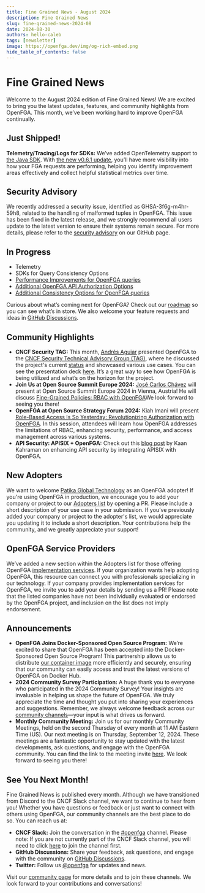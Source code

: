 ```yaml
---
title: Fine Grained News - August 2024
description: Fine Grained News
slug: fine-grained-news-2024-08
date: 2024-08-30
authors: hello-caleb
tags: [newsletter]
image: https://openfga.dev/img/og-rich-embed.png
hide_table_of_contents: false
---
```

# Fine Grained News

Welcome to the August 2024 edition of Fine Grained News\! We are excited to bring you the latest updates, features, and community highlights from OpenFGA. This month, we’ve been working hard to improve OpenFGA continually.

## Just Shipped\!

**Telemetry/Tracing/Logs for SDKs:** We’ve added OpenTelemetry support to [the Java SDK](https://github.com/openfga/java-sdk). With [the new v0.6.1 update](https://github.com/openfga/java-sdk/releases/tag/v0.6.1), you’ll have more visibility into how your FGA requests are performing, helping you identify improvement areas effectively and collect helpful statistical metrics over time.

## Security Advisory

We recently addressed a security issue, identified as GHSA-3f6g-m4hr-59h8, related to the handling of malformed tuples in OpenFGA. This issue has been fixed in the latest release, and we strongly recommend all users update to the latest version to ensure their systems remain secure. For more details, please refer to the [security advisory](https://github.com/openfga/openfga/security/advisories/GHSA-3f6g-m4hr-59h8) on our GitHub page.

## In Progress

* Telemetry  
* SDKs for Query Consistency Options  
* [Performance Improvements for OpenFGA queries](https://github.com/openfga/roadmap/issues/61)  
* [Additional OpenFGA API Authorization Options](https://github.com/openfga/roadmap/issues/30)  
* [Additional Consistency Options for OpenFGA queries](https://github.com/openfga/roadmap/issues/54)

Curious about what’s coming next for OpenFGA? Check out our [roadmap](https://github.com/orgs/openfga/projects/1/views/1) so you can see what’s in store. We also welcome your feature requests and ideas in [GitHub Discussions](https://github.com/orgs/openfga/discussions/categories/ideas).

## Community Highlights

* **CNCF Security TAG:** This month, [Andrés Aguiar](https://www.linkedin.com/in/aaguiar/) presented OpenFGA to the [CNCF Security Technical Advisory Group (TAG)](https://tag-security.cncf.io/), where he discussed the project's current [status](https://github.com/cncf/tag-security/issues/1339) and showcased various use cases. You can see the presentation deck [here](https://docs.google.com/presentation/d/1-TFfvKPi3jJ-jO-bjsHb3Soj\_kKcQCf4Y\_UvST7z744/edit\#slide=id.p). It’s a great way to see how OpenFGA is being utilized and what’s on the horizon for the project.  
* **Join Us at Open Source Summit Europe 2024:** [José Carlos Chávez](https://www.linkedin.com/in/jcchavezs/) will present at Open Source Summit Europe 2024 in Vienna, Austria\! He will discuss [Fine-Grained Policies: RBAC with OpenFGA](https://osseu2024.sched.com/event/1ej2u/fine-grained-policies-rbac-with-openfga-jose-carlos-chavez-okta)We look forward to seeing you there\!  
* **OpenFGA at Open Source Strategy Forum 2024:** Kiah Imani will present [Role-Based Access Is So Yesterday: Revolutionizing Authorization with OpenFGA](https://sossfusion2024.sched.com/event/1hcQa?iframe=no). In this session, attendees will learn how OpenFGA addresses the limitations of RBAC, enhancing security, performance, and access management across various systems.  
* **API Security: APISIX \+ OpenFGA:** Check out this [blog post](https://dev.to/kaankahraman/supercharging-api-security-apisix-with-openfga-45da) by Kaan Kahraman on enhancing API security by integrating APISIX with OpenFGA.

## New Adopters

We want to welcome [Patika Global Technology](https://patikaglobal.com/) as an OpenFGA adopter\! If you're using OpenFGA in production, we encourage you to add your company or project to our [Adopters list](https://github.com/openfga/community/blob/main/ADOPTERS.md) by opening a PR. Please include a short description of your use case in your submission. If you’ve previously added your company or project to the adopter's list, we would appreciate you updating it to include a short description. Your contributions help the community, and we greatly appreciate your support\!

## OpenFGA Service Providers

We’ve added a new section within the Adopters list for those offering OpenFGA [implementation services](https://github.com/openfga/community/blob/main/ADOPTERS.md\#companies-offering-openfga-implementation-services). If your organization wants help adopting OpenFGA, this resource can connect you with professionals specializing in our technology. If your company provides implementation services for OpenFGA, we invite you to add your details by sending us a PR\!  Please note that the listed companies have not been individually evaluated or endorsed by the OpenFGA project, and inclusion on the list does not imply endorsement.

## Announcements

* **OpenFGA Joins Docker-Sponsored Open Source Program:** We’re excited to share that OpenFGA has been accepted into the Docker-Sponsored Open Source Program\! This partnership allows us to distribute [our container image](https://hub.docker.com/r/openfga/openfga) more efficiently and securely, ensuring that our community can easily access and trust the latest versions of OpenFGA on Docker Hub.  
* **2024 Community Survey Participation:** A huge thank you to everyone who participated in the 2024 Community Survey\! Your insights are invaluable in helping us shape the future of OpenFGA. We truly appreciate the time and thought you put into sharing your experiences and suggestions. Remember, we always welcome feedback across our [community channels](https://openfga.dev/community)—your input is what drives us forward.  
* **Monthly Community Meeting:** Join us for our monthly Community Meetings, held on the second Thursday of every month at 11 AM Eastern Time (US). Our next meeting is on Thursday, September 12, 2024\. These meetings are a fantastic opportunity to stay updated with the latest developments, ask questions, and engage with the OpenFGA community. You can find the link to the meeting invite [here](https://openfga.dev/docs/community\#monthly-community-meetings). We look forward to seeing you there\!

## See You Next Month\!

Fine Grained News is published every month. Although we have transitioned from Discord to the CNCF Slack channel, we want to continue to hear from you\! Whether you have questions or feedback or just want to connect with others using OpenFGA, our community channels are the best place to do so. You can reach us at:

* **CNCF Slack:** Join the conversation in the [\#openfga](https://cloud-native.slack.com/archives/C06G1NNH47N) channel. Please note: If you are not currently part of the CNCF Slack channel, you will need to click [here](https://slack.cncf.io/) to join the channel first.  
* **GitHub Discussions:** Share your feedback, ask questions, and engage with the community on [GitHub Discussions](https://github.com/orgs/openfga/discussions).  
* **Twitter:** Follow us [@openfga](https://twitter.com/openfga) for updates and news.

Visit our [community page](https://openfga.dev/docs/community) for more details and to join these channels. We look forward to your contributions and conversations\!  
